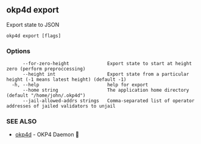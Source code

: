 ## okp4d export

Export state to JSON

```
okp4d export [flags]
```

### Options

```
      --for-zero-height              Export state to start at height zero (perform preproccessing)
      --height int                   Export state from a particular height (-1 means latest height) (default -1)
  -h, --help                         help for export
      --home string                  The application home directory (default "/home/john/.okp4d")
      --jail-allowed-addrs strings   Comma-separated list of operator addresses of jailed validators to unjail
```

### SEE ALSO

* [okp4d](okp4d.md)	 - OKP4 Daemon 👹

